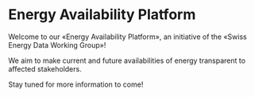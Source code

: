 # Energy Availability Platform

Welcome to our «Energy Availability Platform», an initiative of the «Swiss Energy Data Working Group»!

We aim to make current and future availabilities of energy transparent to affected stakeholders.

Stay tuned for more information to come!
